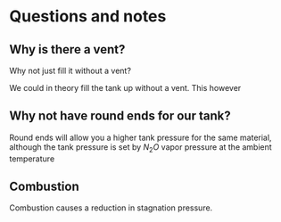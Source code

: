 # Questions and notes

## Why is there a vent?

Why not just fill it without a vent?

We could in theory fill the tank up without a vent. This however

## Why not have round ends for our tank?

Round ends will allow you a higher tank pressure for the same material, although the tank pressure is set by $N_2O$ vapor pressure at the ambient temperature

## Combustion

Combustion causes a reduction in stagnation pressure.